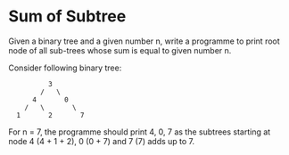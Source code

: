 # Sum of Subtree

Given a binary tree and a given number n, write a programme to print root node of all sub-trees whose sum is equal to given number n.

Consider following binary tree:

```
          3
        /   \
      4       0
    /   \       \
  1       2       7
```

For n = 7, the programme should print 4, 0, 7 as the subtrees starting at node 4 (4 + 1 + 2), 0 (0 + 7) and 7 (7) adds up to 7.